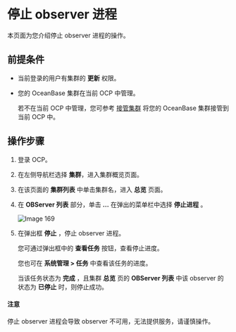 # 停止 observer 进程

本页面为您介绍停止 observer 进程的操作。

## 前提条件

* 当前登录的用户有集群的 **更新** 权限。

* 您的 OceanBase 集群在当前 OCP 中管理。

  若不在当前 OCP 中管理，您可参考 [接管集群](../1.take-over-a-cluster.md) 将您的 OceanBase 集群接管到当前 OCP 中。
  
## 操作步骤

1. 登录 OCP。

2. 在左侧导航栏选择 **集群**，进入集群概览页面。

3. 在该页面的 **集群列表** 中单击集群名，进入 **总览** 页面。

4. 在 **OBServer 列表** 部分，单击 **...** 在弹出的菜单栏中选择 **停止进程** 。

   ![Image 169](https://obbusiness-private.oss-cn-shanghai.aliyuncs.com/doc/img/ocp/401/%E5%81%9C%E6%AD%A2%E8%BF%9B%E7%A8%8B1.png)

5. 在弹出框 **停止** ，停止 observer 进程。

   您可通过弹出框中的 **查看任务** 按钮，查看停止进度。

   您也可在 **系统管理 \> 任务** 中查看该任务的进度。

   当该任务状态为 **完成** ，且集群 **总览** 页的 **OBServer 列表** 中该 observer 的状态为 **已停止** 时，则停止成功。

  <main id="notice" type='notice'>
    <h4>注意</h4>
    <p>停止 observer 进程会导致 observer 不可用，无法提供服务，请谨慎操作。</p>
  </main>
